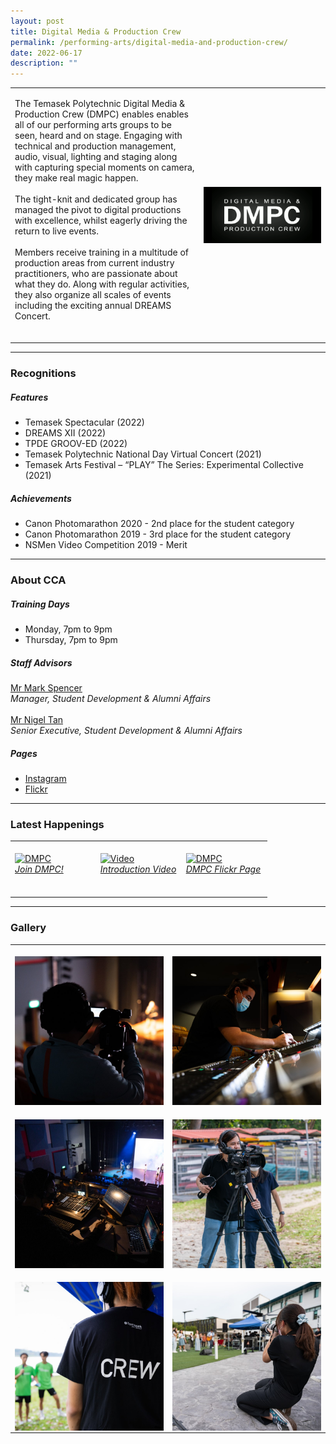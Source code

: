 ```yaml
---
layout: post
title: Digital Media & Production Crew
permalink: /performing-arts/digital-media-and-production-crew/
date: 2022-06-17
description: ""
---
```

<table>
	<tbody>
		<tr>
			<td>
				<p>
                    The Temasek Polytechnic Digital Media & Production Crew (DMPC) enables enables all of our performing arts groups to be seen, heard and on stage. Engaging with technical and production management, audio, visual, lighting and staging along with capturing special moments on camera, they make real magic happen.
					<br>
					<br>
                    The tight-knit and dedicated group has managed the pivot to digital productions with excellence, whilst eagerly driving the return to live events.  
					<br>
					<br>
                    Members receive training in a multitude of production areas from current industry practitioners, who are passionate about what they do. Along with regular activities, they also organize all scales of events including the exciting annual DREAMS Concert.
                    <br>
                    <br>
				</p>
			</td>
			<td style="width:40%">
				<img alt="DMPC" style="display:block;margin-left:auto;margin-right:auto;" src="/images/Arts/DMPC/DMPC_logo.png">
			</td>
		</tr>
	</tbody>
</table>
	
<hr>
	
### Recognitions

##### Features
	
<ul>
    <li>Temasek Spectacular (2022)</li>
    <li>DREAMS XII (2022)</li>
    <li>TPDE GROOV-ED (2022)</li>
    <li>Temasek Polytechnic National Day Virtual Concert (2021)</li>
    <li>Temasek Arts Festival – “PLAY” The Series: Experimental Collective (2021)</li>
</ul>

##### Achievements
	
<ul>
    <li>Canon Photomarathon 2020 - 2nd place for the student category</li>
    <li>Canon Photomarathon 2019 - 3rd place for the student category</li>
    <li>NSMen Video Competition 2019 - Merit</li>  
</ul>

<hr>

### About CCA

##### Training Days
            
<ul>    
    <li>Monday, 7pm to 9pm</li>
    <li>Thursday, 7pm to 9pm</li>
</ul>


##### Staff Advisors

<p>
    <a href="mailto:mark_spencer@tp.edu.sg">Mr Mark Spencer</a>
	<br>
	<i>Manager, Student Development & Alumni Affairs</i>
    <br>
    <br>
    <a href="mailto:nigeltan@tp.edu.sg">Mr Nigel Tan</a>
	<br>
	<i>Senior Executive, Student Development & Alumni Affairs</i>
</p>

##### Pages

<ul>
	<li><a href="https://www.instagram.com/tp.dmpc">Instagram</a></li>
    <li><a href="https://www.flickr.com/photos/digitalmediacrewtp/albums">Flickr</a></li>
</ul>

<hr>

### Latest Happenings

<table>
    <tr>
        <td style="width:33%"><br>
            <a href="https://www.instagram.com/p/CdAuZJ3J8o7/">
                <image src="/images/Arts/DMPC/DMPC_Join DMPC.png" style="display:block;margin-left:auto;margin-right:auto;" alt="DMPC">
                <h6 style="margin-top:0%">Join DMPC!</h6>
                </image>
            </a>
        </td>
        <td style="width:33%"><br>
            <a href="https://www.instagram.com/p/Ccxkq7UpUca/">
                <image src="/images/Arts/DMPC/DMPC_Introduction Video.png" style="display:block;margin-left:auto;margin-right:auto;" alt="Video">
                <h6 style="margin-top:0%">Introduction Video</h6>
                </image>
            </a>
        </td>
        <td style="width:33%"><br>
            <a href="https://www.flickr.com/photos/digitalmediacrewtp/albums">
                <image src="/images/Arts/DMPC/DMPC_Flickr.png" style="display:block;margin-left:auto;margin-right:auto;" alt="DMPC">
                <h6 style="margin-top:0%">DMPC Flickr Page</h6>    
                </image>
            </a>
        </td>
    </tr>
</table>
	
<hr>

### Gallery

<table>
	<tbody>
		<tr>
			<td style="width:50%"><br>
				<img alt="DMPC" style="display:block;margin-left:auto;margin-right:auto;" src="/images/Arts/DMPC/DMPC_pic_1.jpg">
			</td>
			<td style="width:50%"><br>
				<img alt="DMPC" style="display:block;margin-left:auto;margin-right:auto;" src="/images/Arts/DMPC/DMPC_pic_2.jpg">
			</td>
		</tr>
		<tr>
			<td style="width:50%"><br>
				<img alt="DMPC" style="display:block;margin-left:auto;margin-right:auto;" src="/images/Arts/DMPC/DMPC_pic_3.jpg">
			</td>
			<td style="width:50%"><br>
				<img alt="DMPC" style="display:block;margin-left:auto;margin-right:auto;" src="/images/Arts/DMPC/DMPC_pic_4.jpg">
			</td>
		</tr>
		<tr>
			<td style="width:50%"><br>
				<img alt="DMPC" style="display:block;margin-left:auto;margin-right:auto;" src="/images/Arts/DMPC/DMPC_pic_5.jpg">
			</td>
			<td style="width:50%"><br>
				<img alt="DMPC" style="display:block;margin-left:auto;margin-right:auto;" src="/images/Arts/DMPC/DMPC_pic_6.jpg">
			</td>
		</tr>
	</tbody>
</table>